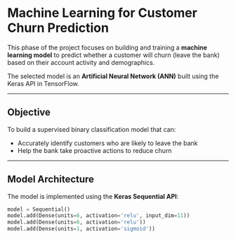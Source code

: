 # Machine Learning for Customer Churn Prediction

This phase of the project focuses on building and training a **machine learning model** to predict whether a customer will churn (leave the bank) based on their account activity and demographics.

The selected model is an **Artificial Neural Network (ANN)** built using the Keras API in TensorFlow.

---

## Objective

To build a supervised binary classification model that can:

- Accurately identify customers who are likely to leave the bank
- Help the bank take proactive actions to reduce churn

---

## Model Architecture

The model is implemented using the **Keras Sequential API**:

```python
model = Sequential()
model.add(Dense(units=6, activation='relu', input_dim=11))
model.add(Dense(units=6, activation='relu'))
model.add(Dense(units=1, activation='sigmoid'))
```
